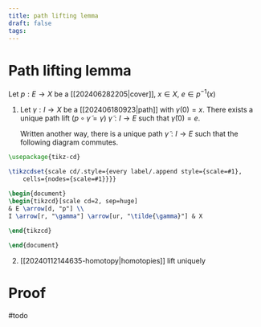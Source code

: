 ```yaml
---
title: path lifting lemma
draft: false
tags:
---
```

# Path lifting lemma
Let $p:E \to X$ be a [[202406282205|cover]], $x \in X$, $e \in p^{-1}(x)$ 

1. Let $\gamma: I \to X$ be a [[202406180923|path]] with $\gamma(0) = x$. 
	There exists a unique path lift ($p \circ \tilde{\gamma} = \gamma$) $\tilde{\gamma}:I \to E$ such that $\tilde{\gamma}(0) = e$. 

	Written another way, there is a unique path $\tilde{\gamma}:I \to E$ such that the following diagram commutes.

```tikz
\usepackage{tikz-cd}

\tikzcdset{scale cd/.style={every label/.append style={scale=#1},
    cells={nodes={scale=#1}}}}
	
\begin{document}
\begin{tikzcd}[scale cd=2, sep=huge]
& E \arrow[d, "p"] \\
I \arrow[r, "\gamma"] \arrow[ur, "\tilde{\gamma}"] & X

\end{tikzcd}

\end{document}
```

2. [[20240112144635-homotopy|homotopies]] lift uniquely

# Proof
#todo 